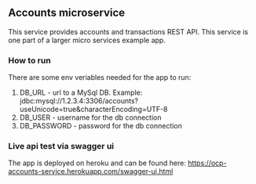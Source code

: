 ## Accounts microservice
This service provides accounts and transactions REST API.
This service is one part of a larger micro services example app.

### How to run
There are some env veriables needed for the app to run:
1. DB_URL - url to a MySql DB. Example: jdbc:mysql://1.2.3.4:3306/accounts?useUnicode=true&characterEncoding=UTF-8
1. DB_USER - username for the db connection
1. DB_PASSWORD - password for the db connection

### Live api test via swagger ui
The app is deployed on heroku and can be found here: https://ocp-accounts-service.herokuapp.com/swagger-ui.html